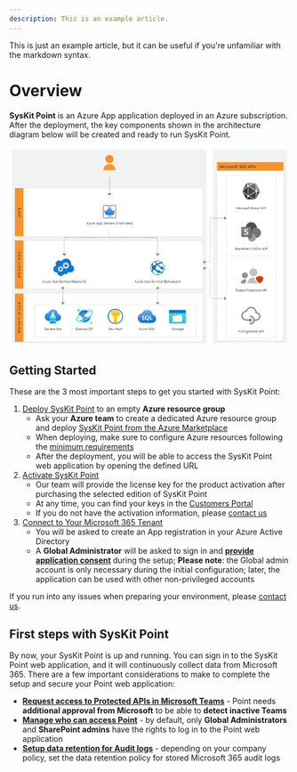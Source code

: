 ```yaml
---
description: This is an example article.
---
```


This is just an example article, but it can be useful if you're unfamiliar with the markdown syntax. 

# Overview

__SysKit Point__ is an Azure App application deployed in an Azure subscription. 
After the deployment, the key components shown in the architecture diagram below will be created and ready to run SysKit Point. 

![SysKit Point - Architecture Diagram](../.assets/overview_architecture-diagram.png)

## Getting Started
These are the 3 most important steps to get you started with SysKit Point:

1. [Deploy SysKit Point](https://www.syskit.com/products/point/documentation/?doc_page=installation/deploy-syskit-point.md) to an empty **Azure resource group**
   * Ask your **Azure team** to create a dedicated Azure resource group and deploy [SysKit Point from the Azure Marketplace](https://azuremarketplace.microsoft.com/en-us/marketplace/apps/syskitltd.syskit_point)
   * When deploying, make sure to configure Azure resources following the [minimum requirements](https://www.syskit.com/products/point/documentation/?doc_page=requirements/system-requirements.md)
   * After the deployment, you will be able to access the SysKit Point web application by opening the defined URL
2. [Activate SysKit Point](https://www.syskit.com/products/point/documentation/?doc_page=activation/activate-syskit-point.md)
    * Our team will provide the license key for the product activation after purchasing the selected edition of SysKit Point
    * At any time, you can find your keys in the [Customers Portal](https://my.syskit.com/)
    * If you do not have the activation information, please [contact us](https://www.syskit.com/company/contact-us)
3. [Connect to Your Microsoft 365 Tenant](https://www.syskit.com/products/point/documentation/?doc_page=installation/connect-to-tenant.md)
    * You will be asked to create an App registration in your Azure Active Directory
    * A **Global Administrator** will be asked to sign in and [**provide application consent**](https://www.syskit.com/products/point/documentation/?doc_page=requirements/permission-requirements.md#global-administrator) during the setup; __Please note__: the Global admin account is only necessary during the initial configuration; later, the application can be used with other non-privileged accounts

If you run into any issues when preparing your environment, please [contact us](https://www.syskit.com/contact-us/).

## First steps with SysKit Point

By now, your SysKit Point is up and running. You can sign in to the SysKit Point web application, and it will continuously collect data from Microsoft 365. There are a few important considerations to make to complete the setup and secure your Point web application:

* [**Request access to Protected APIs in Microsoft Teams**](https://www.syskit.com/products/point/documentation/?doc_page=configuration/microsoft-teams-activity.md) - Point needs **additional approval from Microsoft** to be able to **detect inactive Teams**
* [**Manage who can access Point**](https://www.syskit.com/products/point/documentation/?doc_page=configuration/enable-role-based-access.md) - by default, only **Global Administrators** and **SharePoint admins** have the rights to log in to the Point web application
* [**Setup data retention for Audit logs**](https://www.syskit.com/products/point/documentation/?doc_page=configuration/customize-audit-logs-collection.md) - depending on your company policy, set the data retention policy for stored Microsoft 365 audit logs